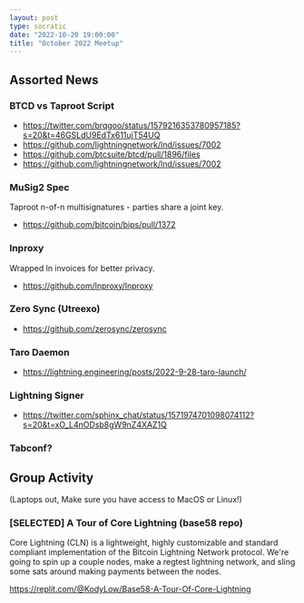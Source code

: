 ```yaml
---
layout: post
type: socratic
date: "2022-10-20 19:00:00"
title: "October 2022 Meetup"
---
```


## Assorted News

### BTCD vs Taproot Script

- https://twitter.com/brqgoo/status/1579216353780957185?s=20&t=46GSLdU9EdTx611ujT54UQ
- https://github.com/lightningnetwork/lnd/issues/7002
- https://github.com/btcsuite/btcd/pull/1896/files
- https://github.com/lightningnetwork/lnd/issues/7002

### MuSig2 Spec

Taproot n-of-n multisignatures - parties share a joint key.

- https://github.com/bitcoin/bips/pull/1372

### lnproxy

Wrapped ln invoices for better privacy.

- https://github.com/lnproxy/lnproxy

### Zero Sync (Utreexo)

- https://github.com/zerosync/zerosync

### Taro Daemon

- https://lightning.engineering/posts/2022-9-28-taro-launch/

### Lightning Signer

- https://twitter.com/sphinx_chat/status/1571974701098074112?s=20&t=xO_L4nODsb8gW9nZ4XAZ1Q

### Tabconf?

## Group Activity

(Laptops out, Make sure you have access to MacOS or Linux!)

### [SELECTED] A Tour of Core Lightning (base58 repo)

Core Lightning (CLN) is a lightweight, highly customizable and standard compliant implementation of the Bitcoin Lightning Network protocol. We're going to spin up a couple nodes, make a regtest lightning network, and sling some sats around making payments between the nodes.

https://replit.com/@KodyLow/Base58-A-Tour-Of-Core-Lightning
